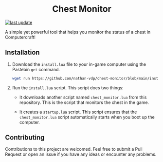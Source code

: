 <div>
<div align="center">
  <h1>Chest Monitor</h1>
</div>
<!-- Badges -->
<p>
  <a href="">
    <img src="https://img.shields.io/github/last-commit/nathan-vdp/chest-monitor" alt="last update" />
  </a>
</p>

<p>A simple yet powerful tool that helps you monitor the status of a chest in Computercraft!</p>

<!-- Useage -->
## Installation
1. Download the `install.lua` file to your in-game computer using the Pastebin `get` command.
   ```bash
   wget run https://github.com/nathan-vdp/chest-monitor/blob/main/install.lua
   ```

2. Run the `install.lua` script. This script does two things:
   - It downloads another script named `chest_monitor.lua` from this repository. This is the script that monitors the chest in the game.

   - It creates a `startup.lua` script. This script ensures that the `chest_monitor.lua` script automatically starts when you boot up the computer.

## Contributing
<p>Contributions to this project are welcomed. Feel free to submit a Pull Request or open an issue if you have any ideas or encounter any problems.</p>

</div>
